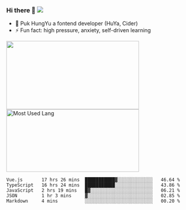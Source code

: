 ### Hi there 👋   ![](https://komarev.com/ghpvc/?username=trojan0523&color=ff69b4&label=PV+Since+2020-1-1)

 - 🔭 Puk HungYu a fontend developer (HuYa, Cider)
 - ⚡ Fun fact: high pressure, anxiety, self-driven learning 

 <img align="left" width="350px" height="180px" src="https://github-readme-stats.vercel.app/api?username=trojan0523&show_icons=true&icon_color=199861&count_private=true" />
 
 <img width="350px" height="165px" alt="Most Used Lang" src="https://github-readme-stats.vercel.app/api/top-langs/?username=trojan0523&layout=compact"/>
 

 <!--START_SECTION:waka-->
```text
Vue.js       17 hrs 26 mins  ███████████▓░░░░░░░░░░░░░   46.64 % 
TypeScript   16 hrs 24 mins  ███████████░░░░░░░░░░░░░░   43.86 % 
JavaScript   2 hrs 19 mins   █▓░░░░░░░░░░░░░░░░░░░░░░░   06.21 % 
JSON         1 hr 3 mins     ▓░░░░░░░░░░░░░░░░░░░░░░░░   02.85 % 
Markdown     4 mins          ░░░░░░░░░░░░░░░░░░░░░░░░░   00.20 % 
```
<!--END_SECTION:waka-->

 
<!--
**Trojan0523/Trojan0523** is a ✨ _special_ ✨ repository because its `README.md` (this file) appears on your GitHub profile.

Here are some ideas to get you started:

- 👯 looking to collaborate on where? i don`t know
- 🤔 I’m looking for help with ...
- 💬 Ask me about ...
- 📫 How to reach me: ...
- 😄 Pronouns: ...
- ⚡ Fun fact: ...
![](https://komarev.com/ghpvc/?username=trojan0523)
-->
